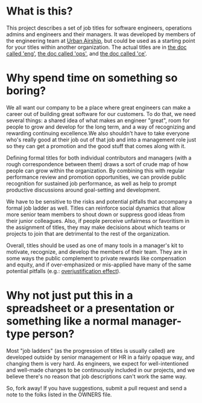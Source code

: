 # What is this?

This project describes a set of job titles for software engineers, operations admins and engineers and their managers. It was developed by members of the engineering team at [Urban Airship](http://urbanairship.com/), but could be used as a starting point for your titles within another organization. The actual titles are in [the doc called 'eng'](eng.md), [the doc called 'ops'](ops.md), and [the doc called 'ce'](ce.md).

# Why spend time on something so boring?

We all want our company to be a place where great engineers can make a career out of building great software for our customers. To do that, we need several things: a shared idea of what makes an engineer "great", room for people to grow and develop for the long term, and a way of recognizing and rewarding continuing excellence.We also shouldn't have to take everyone who's really good at their job out of that job and into a management role just so they can get a promotion and the good stuff that comes along with it.

Defining formal titles for both individual contributors and managers (with a rough correspondence between them) draws a sort of crude map of how people can grow within the organization. By combining this with regular performance review and promotion opportunities, we can provide public recognition for sustained job performance, as well as help to prompt productive discussions around goal-setting and development.

We have to be sensitive to the risks and potential pitfalls that accompany a formal job ladder as well. Titles can reinforce social dynamics that allow more senior team members to shout down or suppress good ideas from their junior colleagues. Also, if people perceive unfairness or favoritism in the assignment of titles, they may make decisions about which teams or projects to join that are detrimental to the rest of the organization.

Overall, titles should be used as one of many tools in a manager's kit to motivate, recognize, and develop the members of their team. They are in some ways the public complement to private rewards like compensation and equity, and if over-emphasized or mis-applied have many of the same potential pitfalls (e.g.: [overjustification effect](http://en.wikipedia.org/wiki/Overjustification_effect)).

# Why not just put this in a spreadsheet or a presentation or something like a normal manager-type person?

Most "job ladders" (as the progression of titles is usually called) are developed outside by senior management or HR in a fairly opaque way, and changing them is very hard. As engineers, we expect for well-intentioned and well-made changes to be continuously included in our projects, and we believe there's no reason that job descriptions can't work the same way.

So, fork away! If you have suggestions, submit a pull request and send a note to the folks listed in the OWNERS file.
